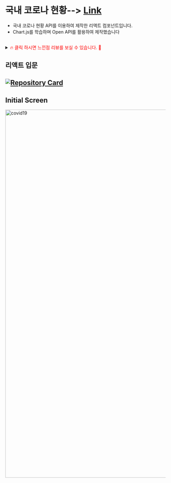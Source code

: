 # 국내 코로나 현황--> [Link](abel-covid19.netlify.app)

* 국내 코로나 현황 API를 이용하여 제작한 리액트 컴포넌트입니다.
* Chart.js를 학습하며 Open API를 활용하여 제작했습니다

##

<details>
<summary><span style="color:red">&#128293; 클릭 하시면 느낀점 리뷰를 보실 수 있습니다. &#128591;</span></summary>
<div markdown="1">       
  
리액트 교육 과정을 수행하기 전 자바스크립트에서 사용했던 Ajax의 다양한 방식을 다시 한번 학습했고 Prop의 흐름 , JSX란 무엇인지 리액트의 장점이 무엇인지에 대해 새롭게 학습했습니다.
</div>
</details>

##

## 리액트 입문

## [![Repository Card](https://widget.realdeveloper.pro/api/card?user=kdn0325&repo=covid19-app)](https://github.com/kdn0325/covid19-app')


## Initial Screen

<img width="1157" alt="covid19" src="https://user-images.githubusercontent.com/91298955/148898928-5727cb4d-aec8-4162-8a29-8a838c9cee3f.png">



